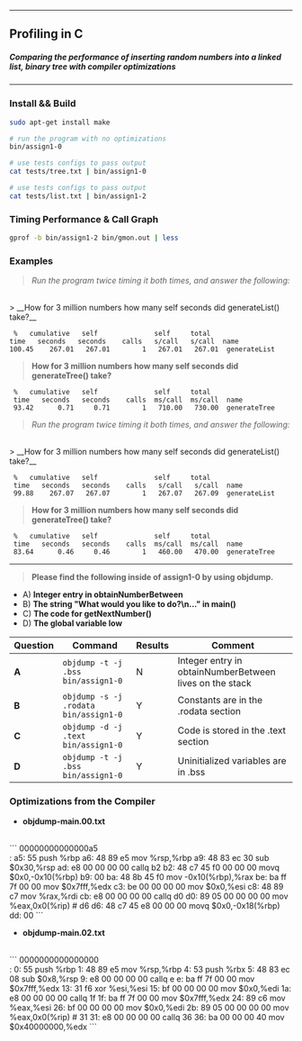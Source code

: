 ***
##  Profiling in C
##### Comparing the performance of inserting random numbers into a linked list, binary tree  with compiler optimizations
***
### Install && Build
```bash
sudo apt-get install make
```
```bash
# run the program with no optimizations
bin/assign1-0

# use tests configs to pass output
cat tests/tree.txt | bin/assign1-0

# use tests configs to pass output
cat tests/list.txt | bin/assign1-2
```

### Timing Performance & Call Graph
```bash
gprof -b bin/assign1-2 bin/gmon.out | less
```

### Examples
> _Run the program twice timing it both times, and answer the following:_
<br>
> __How for 3 million numbers how many self seconds did generateList() take?__

     %   cumulative   self              self     total           
    time   seconds   seconds    calls   s/call   s/call  name    
    100.45    267.01   267.01        1   267.01   267.01  generateList

> __How for 3 million numbers how many self seconds did generateTree() take?__

     %   cumulative   self              self     total           
     time   seconds   seconds    calls  ms/call  ms/call  name    
     93.42      0.71     0.71        1   710.00   730.00  generateTree

> _Run the program twice timing it both times, and answer the following:_
<br>
> __How for 3 million numbers how many self seconds did generateList() take?__

     %   cumulative   self              self     total           
     time   seconds   seconds    calls   s/call   s/call  name    
     99.88    267.07   267.07        1   267.07   267.09  generateList

> __How for 3 million numbers how many self seconds did generateTree() take?__

     %   cumulative   self              self     total           
     time   seconds   seconds    calls  ms/call  ms/call  name    
     83.64      0.46     0.46        1   460.00   470.00  generateTree

***
> __Please find the following inside of assign1-0 by using objdump.__
-  A) __Integer entry in obtainNumberBetween__
-  B) __The string "What would you like to do?\n..." in main()__
-  C) __The code for getNextNumber()__
-  D) __The global variable low__

 Question | Command                                     | Results | Comment                                                 
----------|---------------------------------------------|---------|---------------------------------------------------------
 __A__    | ```objdump -t -j .bss bin/assign1-0```     | N       | Integer entry in obtainNumberBetween lives on the stack 
 __B__    | ```objdump -s -j .rodata bin/assign1-0```   | Y       | Constants are in the .rodata section                                                        
 __C__    | ```objdump -d -j .text bin/assign1-0```     | Y       | Code is stored in the .text section                                                         
 __D__    | ```objdump -t -j .bss bin/assign1-0 ```     | Y       | Uninitialized variables are in .bss                                                        

### Optimizations from the Compiler

- __objdump-main.00.txt__
<br>
```
00000000000000a5 <main>:
 a5:	55                   	push   %rbp
 a6:	48 89 e5             	mov    %rsp,%rbp
 a9:	48 83 ec 30          	sub    $0x30,%rsp
 ad:	e8 00 00 00 00       	callq  b2 <main+0xd>
 b2:	48 c7 45 f0 00 00 00 	movq   $0x0,-0x10(%rbp)
 b9:	00 
 ba:	48 8b 45 f0          	mov    -0x10(%rbp),%rax
 be:	ba ff 7f 00 00       	mov    $0x7fff,%edx
 c3:	be 00 00 00 00       	mov    $0x0,%esi
 c8:	48 89 c7             	mov    %rax,%rdi
 cb:	e8 00 00 00 00       	callq  d0 <main+0x2b>
 d0:	89 05 00 00 00 00    	mov    %eax,0x0(%rip)        # d6 <main+0x31>
 d6:	48 c7 45 e8 00 00 00 	movq   $0x0,-0x18(%rbp)
 dd:	00 
 ```

- __objdump-main.02.txt__
<br>
```
0000000000000000 <main>:
  0:	55                   	push   %rbp
  1:	48 89 e5             	mov    %rsp,%rbp
  4:	53                   	push   %rbx
  5:	48 83 ec 08          	sub    $0x8,%rsp
  9:	e8 00 00 00 00       	callq  e <main+0xe>
  e:	ba ff 7f 00 00       	mov    $0x7fff,%edx
 13:	31 f6                	xor    %esi,%esi
 15:	bf 00 00 00 00       	mov    $0x0,%edi
 1a:	e8 00 00 00 00       	callq  1f <main+0x1f>
 1f:	ba ff 7f 00 00       	mov    $0x7fff,%edx
 24:	89 c6                	mov    %eax,%esi
 26:	bf 00 00 00 00       	mov    $0x0,%edi
 2b:	89 05 00 00 00 00    	mov    %eax,0x0(%rip)        # 31 <main+0x31>
 31:	e8 00 00 00 00       	callq  36 <main+0x36>
 36:	ba 00 00 00 40       	mov    $0x40000000,%edx
 ```


